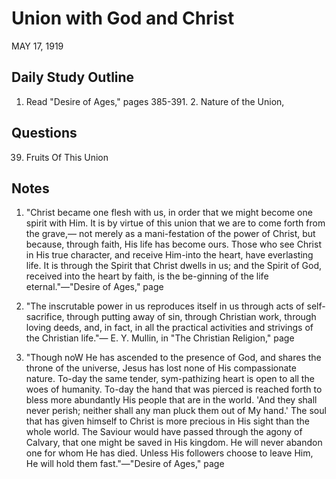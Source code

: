 # Union with God and Christ
MAY 17, 1919

## Daily Study Outline

1. Read "Desire of Ages," pages 385-391. 2. Nature of the Union,

## Questions

39. Fruits Of This Union

## Notes

1. "Christ became one flesh with us, in order that we might become one spirit with Him. It is by virtue of this union that we are to come forth from the grave,— not merely as a mani-festation of the power of Christ, but because, through faith, His life has become ours. Those who see Christ in His true character, and receive Him-into the heart, have everlasting life. It is through the Spirit that Christ dwells in us; and the Spirit of God, received into the heart by faith, is the be-ginning of the life eternal."—"Desire of Ages," page

4. "The inscrutable power in us reproduces itself in us through acts of self-sacrifice, through putting away of sin, through Christian work, through loving deeds, and, in fact, in all the practical activities and strivings of the Christian life."— E. Y. Mullin, in "The Christian Religion," page

5. "Though noW He has ascended to the presence of God, and shares the throne of the universe, Jesus has lost none of His compassionate nature. To-day the same tender, sym-pathizing heart is open to all the woes of humanity. To-day the hand that was pierced is reached forth to bless more abundantly His people that are in the world. 'And they shall never perish; neither shall any man pluck them out of My hand.' The soul that has given himself to Christ is more precious in His sight than the whole world. The Saviour would have passed through the agony of Calvary, that one might be saved in His kingdom. He will never abandon one for whom He has died. Unless His followers choose to leave Him, He will hold them fast."—"Desire of Ages," page
